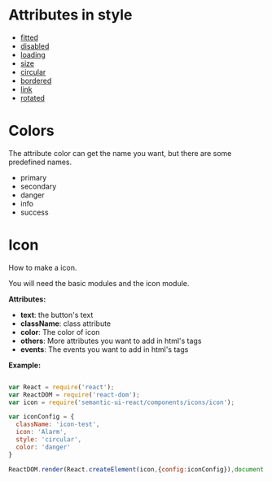 # Attributes in style

* [fitted](http://semantic-ui.com/elements/button.html#fitted)
* [disabled](http://semantic-ui.com/elements/button.html#disabled)
* [loading](http://semantic-ui.com/elements/button.html#loading)
* [size](http://semantic-ui.com/elements/button.html#size)
* [circular](http://semantic-ui.com/elements/button.html#circular)
* [bordered](http://semantic-ui.com/elements/button.html#bordered)
* [link](http://semantic-ui.com/elements/button.html#link)
* [rotated](http://semantic-ui.com/elements/button.html#rotated)

# Colors

The attribute color can get the name you want, but there are some predefined
names.

- primary
- secondary
- danger
- info
- success

# Icon

How to make a icon.

You will need the basic modules and the icon module.

**Attributes:**

* **text**: the button's text
* **className**: class attribute
* **color**: The color of icon
* **others**: More attributes you want to add in html's tags
* **events**: The events you want to add in html's tags

**Example:**

```javascript

var React = require('react');
var ReactDOM = require('react-dom');
var icon = require('semantic-ui-react/components/icons/icon');

var iconConfig = {
  className: 'icon-test',
  icon: 'Alarm',
  style: 'circular',
  color: 'danger'
}

ReactDOM.render(React.createElement(icon,{config:iconConfig}),document.getElementById('test'));

```
